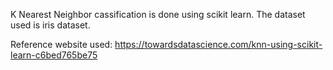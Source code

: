 K Nearest Neighbor cassification is done using scikit learn. The dataset used is iris dataset.

Reference website used: https://towardsdatascience.com/knn-using-scikit-learn-c6bed765be75
